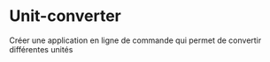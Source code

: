 # Unit-converter
Créer une application en ligne de commande qui permet de convertir différentes unités
